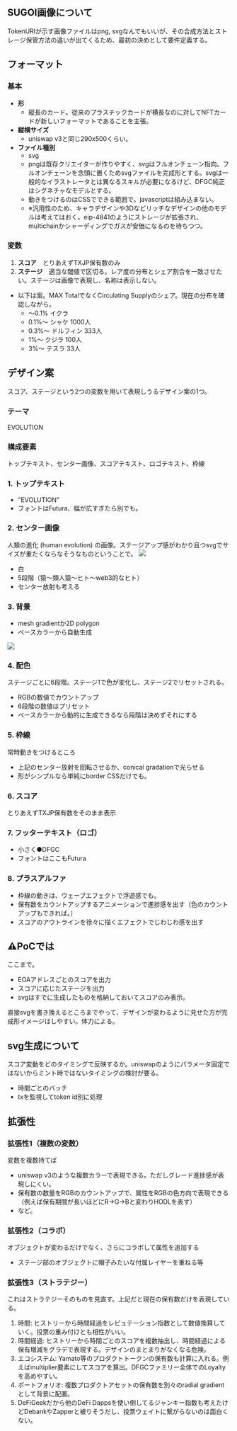 ## SUGOI画像について

TokenURIが示す画像ファイルはpng, svgなんでもいいが、その合成方法とストレージ保管方法の違いが出てくるため、最初の決めとして要件定義する。

## フォーマット

### 基本
- **形**
  - 縦長のカード。従来のプラスチックカードが横長なのに対してNFTカードが新しいフォーマットであることを主張。
- **縦横サイズ**
  - uniswap v3と同じ290x500くらい。
- **ファイル種別**
  - svg
  - pngは既存クリエイターが作りやすく、svgはフルオンチェーン指向。フルオンチェーンを念頭に置くためsvgファイルを完成形とする。svgは一般的なイラストレータとは異なるスキルが必要になるけど、DFGC純正はシグネチャなモデルとする。
  - 動きをつけるのはCSSでできる範囲で。javascriptは組み込まない。
  - ※汎用性のため、キャラデザインや3Dなどリッチなデザインの他のモデルは考えてはおく。eip-4841のようにストレージが拡張され、multichainかシャーディングでガスが安価になるのを待ちつつ。

### 変数
1. **スコア**　とりあえずTXJP保有数のみ
1. **ステージ**　適当な閾値で区切る。レア度の分布とシェア割合を一致させたい。ステージは画像で表現し、名称は表示しない。

- 以下は案。MAX TotalでなくCirculating Supplyのシェア。現在の分布を確認しながら。
  - 〜0.1%  イクラ
  - 0.1%〜  シャケ   1000人
  - 0.3%〜  ドルフィン   333人
  - 1%〜  クジラ  100人
  - 3%〜  テスラ  33人

## デザイン案

スコア、ステージという2つの変数を用いて表現しうるデザイン案の1つ。

### テーマ
EVOLUTION

### 構成要素
トップテキスト、センター画像、スコアテキスト、ロゴテキスト、枠線

### 1. トップテキスト
- "EVOLUTION"
- フォントはFutura、幅が広すぎたら別でも。

### 2. センター画像
人類の進化 (human evolution) の画像。ステージアップ感がわかり且つsvgでサイズが重たくならなそうなものということで。
![](https://upload.wikimedia.org/wikipedia/commons/thumb/6/69/Human_evolution.svg/600px-Human_evolution.svg.png)
- 白
- 5段階（猿〜類人猿〜ヒト〜web3的なヒト）
- センター放射も考える

### 3. 背景
- mesh gradientか2D polygon
- ベースカラーから自動生成

![](/blob/low-poly1.svg)

### 4. 配色
ステージごとに6段階。ステージ1で色が変化し、ステージ2でリセットされる。
- RGBの数値でカウントアップ
- 6段階の数値はプリセット
- ベースカラーから動的に生成できるなら段階は決めずそれにする

### 5. 枠線
常時動きをつけるところ
- 上記のセンター放射を回転させるか、conical gradationで光らせる
- 形がシンプルなら単純にborder CSSだけでも。

### 6. スコア
とりあえずTXJP保有数をそのまま表示

### 7. フッターテキスト（ロゴ）
- 小さく●DFGC
- フォントはここもFutura


### 8. プラスアルファ
- 枠線の動きは、ウェーブエフェクトで浮遊感でも。
- 保有数をカウントアップするアニメーションで進捗感を出す（色のカウントアップもできれば。）
- スコアのアウトラインを徐々に描くエフェクトでじわじわ感を出す

## ⚠️PoCでは
ここまで。
- EOAアドレスごとのスコアを出力
- スコアに応じたステージを出力
- svgはすでに生成したものを格納しておいてスコアのみ表示。

直接svgを書き換えるところまでやって、デザインが変わるように見せた方が完成形イメージはしやすい。体力による。

## svg生成について
スコア変動をどのタイミングで反映するか。uniswapのようにパラメータ固定ではないからミント時ではないタイミングの検討が要る。
- 時間ごとのバッチ
- txを監視してtoken id別に処理

## 拡張性
### 拡張性1（複数の変数）
変数を複数持てば
- uniswap v3のような複数カラーで表現できる。ただしグレード進捗感が表現しにくい。
- 保有数の数量をRGBのカウントアップで、属性をRGBの色方向で表現できる（例えば保有期間が長いほどにR→G→Bと変わりHODLを表す）
- など。

### 拡張性2（コラボ）
オブジェクトが変わるだけでなく、さらにコラボして属性を追加する
- ステージ部のオブジェクトに帽子みたいな付属レイヤーを重ねる等

### 拡張性3（ストラテジー）
これはストラテジーそのものを見直す。上記だと現在の保有数だけを表現している。
1. 時間: ヒストリーから時間経過をレピュテーション指数として数値換算していく。投票の重み付けとも相性がいい。
2. 時間経過: ヒストリーから時間ごとのスコアを複数抽出し、時間経過による保有増減をグラデで表現する。デザインのまとまりがなくなる危険。
3. エコシステム: Yamato等のプロダクトトークンの保有数も計算に入れる。例えばmultiplier要素にしてスコアを算出。DFGCファミリー全体でのLoyaltyを高めやすい。
4. ポートフォリオ: 複数プロダクトアセットの保有数を別々のradial gradientとして背景に配置。
5. DeFiGeekだから他のDeFi Dappsを使い倒してるジャンキー指数も考えたけどDebankやZapperと被りそうだし、投票ウェイトに繋がらないのは面白くない。


